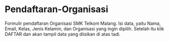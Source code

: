 # Pendaftaran-Organisasi
Formulir pendaftaran Organisasi SMK Telkom Malang.
Isi data, yaitu Nama, Email, Kelas, Jenis Kelamin, dan Organisasi yang ingin dipilih. Setelah itu klik DAFTAR dan akan tampil data yang diisikan di atas tadi.
